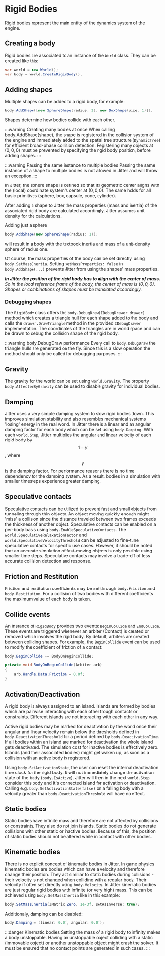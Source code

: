 # Rigid Bodies

Rigid bodies represent the main entity of the dynamics system of the engine.

## Creating a body

Rigid bodies are associated to an instance of the `World` class. They can be created like this:

```cs
var world = new World();
var body = world.CreateRigidBody();
```

## Adding shapes

Multiple shapes can be added to a rigid body, for example:

```cs
body.AddShape([new SphereShape(radius: 2), new BoxShape(size: 1)]);
```

Shapes determine how bodies collide with each other.

:::warning Creating many bodies at once
When calling body.AddShape(shape), the shape is registered in the collision system of the engine and immediately added to the spatial tree structure (`DynamicTree`) for efficient broad-phase collision detection.
Registering many objects at $(0, 0, 0)$ must be prevented by specifying the rigid body position, before adding shapes.
:::

:::warning Passing the same instance to multiple bodies
Passing the same instance of a shape to multiple bodies is not allowed in Jitter and will throw an exception.
:::

In Jitter, the sphere shape is defined so that its geometric center aligns with the (local) coordinate system's center at $(0, 0, 0)$.
The same holds for all basic primitives (sphere, box, capsule, cone, cylinder).

After adding a shape to Jitter the mass properties (mass and inertia) of the associated rigid body are calculated accordingly.
Jitter assumes unit density for the calculations.

Adding just a sphere

```cs
body.AddShape(new SphereShape(radius: 1));
```

will result in a body with the textbook inertia and mass of a unit-density sphere of radius one.

Of course, the mass properties of the body can be set directly, using `body.SetMassInertia`.
Setting `setMassProperties: false` in `body.AddShape(...)` prevents Jitter from using the shapes' mass properties.

***In Jitter the position of the rigid body has to align with the center of mass.**
So in the local reference frame of the body, the center of mass is $(0, 0, 0)$. Shapes or combinations of shapes must be translated accordingly.*

### Debugging shapes

The `RigidBody` class offers the `body.DebugDraw(IDebugDrawer drawer)` method which creates a triangle hull for each shape added to the body and calls the `drawer.DrawTriangle` method in the provided `IDebugDrawer` implementation.
The coordinates of the triangles are in world space and can be drawn to debug the collision shape of the rigid body.

:::warning body.DebugDraw performance
Every call to `body.DebugDraw` the triangle hulls are generated on the fly.
Since this is a slow operation the method should only be called for debugging purposes.
:::

## Gravity

The gravity for the world can be set using `world.Gravity`.
The property `body.AffectedByGravity` can be used to disable gravity for individual bodies.

## Damping

Jitter uses a very simple damping system to slow rigid bodies down.
This improves simulation stability and also resembles mechanical systems 'losing' energy in the real world.
In Jitter there is a linear and an angular damping factor for each body which can be set using `body.Damping`.
With each `world.Step`, Jitter multiplies the angular and linear velocity of each rigid body by $$1-\gamma$$, where $$\gamma$$ is the damping factor.
For performance reasons there is no time dependency for the damping system.
As a result, bodies in a simulation with smaller timesteps experience greater damping.

## Speculative contacts

Speculative contacts can be utilized to prevent fast and small objects from tunneling through thin objects.
An object moving quickly enough might 'miss' a collision since the distance traveled between two frames exceeds the thickness of another object.
Speculative contacts can be enabled on a per-body basis using `body.EnableSpeculativeContacts`.
The `world.SpeculativeRelaxationFactor` and `world.SpeculativeVelocityThreshold` can be adjusted to fine-tune speculative contacts for specific use cases.
However, it should be noted that an accurate simulation of fast-moving objects is only possible using smaller time steps.
Speculative contacts may involve a trade-off of less accurate collision detection and response.

## Friction and Restitution

Friction and restitution coefficients may be set through `body.Friction` and `body.Restitution`.
For a collision of two bodies with different coefficients the maximum value of each body is taken.

## Collide events

An instance of `RigidBody` provides two events: `BeginCollide` and `EndCollide`.
These events are triggered whenever an arbiter (Contact) is created or removed which involves the rigid body.
By default, arbiters are created between colliding shapes.
For example, the `BeginCollide` event can be used to modify the coefficient of friction of a contact:

```cs
body.BeginCollide += BodyOnBeginCollide;

private void BodyOnBeginCollide(Arbiter arb)
{
    arb.Handle.Data.Friction = 0.0f;
}
```

## Activation/Deactivation

A rigid body is always assigned to an island.
Islands are formed by bodies which are pairwise interacting with each other trough contacts or constraints.
Different islands are not interacting with each other in any way.

Active rigid bodies may be marked for deactivation by the world once their angular and linear velocity remain below the thresholds defined in `body.DeactivationThreshold` for a period defined by `body.DeactivationTime`.
If all bodies within an island are marked for deactivation the whole island gets deactivated.
The simulation cost for inactive bodies is effectively zero.
Islands (and their associated bodies) might get waken up, as soon as a collision with an active body is registered.

Using `body.SetActivationState`, the user can reset the internal deactivation time clock for the rigid body.
It will not immediately change the activation state of the body (`body.IsActive`).
Jitter will then in the next `world.Step` consider this body and it's connected island for activation or deactivation.
Calling e.g. `body.SetActivationState(false)` on a falling body with a velocity greater than `body.DeactivationThreshold` will have no effect.

## Static bodies

Static bodies have infinite mass and therefore are not affected by collisions or constraints.
They also do not join islands.
Static bodies do not generate collisions with other static or inactive bodies.
Because of this, the position of static bodies should not be altered while in contact with other bodies.

## Kinematic bodies

There is no explicit concept of kinematic bodies in Jitter.
In game physics kinematic bodies are bodies which can have a velocity and therefore change their position.
They act similiar to static bodies during collisions - their velocity is not changed when colliding with a regular body.
Their velocity if often set directly using `body.Velocity`.
In Jitter kinematic bodies are just regular rigid bodies with infinite (or very high) mass.
This can be achieved using `body.SetMassInertia` like in this example:

```cs
body.SetMassInertia(JMatrix.Zero, 1e-3f, setAsInverse: true);
```

Additionaly, damping can be disabled:

```cs
body.Damping = (linear: 0.0f, angular: 0.0f);
```

:::danger Kinematic bodies
Setting the mass of a rigid body to infinity makes a body unstoppable.
Having an unstoppable object colliding with a static (immovable object) or another unstoppable object might crash the solver.
It must be ensured that no contact points are generated in such cases.
:::
